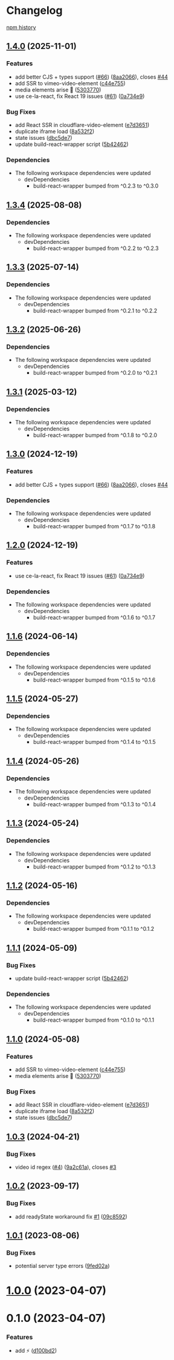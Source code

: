 # Changelog

[npm history][1]

[1]: https://www.npmjs.com/package/cloudflare-video-element?activeTab=versions

## [1.4.0](https://github.com/Hawthorne001/media-elements/compare/cloudflare-video-element-v1.3.4...cloudflare-video-element@1.4.0) (2025-11-01)


### Features

* add better CJS + types support ([#66](https://github.com/Hawthorne001/media-elements/issues/66)) ([8aa2066](https://github.com/Hawthorne001/media-elements/commit/8aa20660faea741a264076a1464182ca283a8682)), closes [#44](https://github.com/Hawthorne001/media-elements/issues/44)
* add SSR to vimeo-video-element ([c44e755](https://github.com/Hawthorne001/media-elements/commit/c44e755a57c252631971b17b0f3b1607ac0ec70f))
* media elements arise 🌱 ([5303770](https://github.com/Hawthorne001/media-elements/commit/530377067b9d87b464b3c4eadc93c6b210deac56))
* use ce-la-react, fix React 19 issues ([#61](https://github.com/Hawthorne001/media-elements/issues/61)) ([0a734e9](https://github.com/Hawthorne001/media-elements/commit/0a734e94149172bfd3019cf03ac3a3e74f395ac1))


### Bug Fixes

* add React SSR in cloudflare-video-element ([e7d3651](https://github.com/Hawthorne001/media-elements/commit/e7d36517ce2682a6642e3dbcb2e48875678d53bd))
* duplicate iframe load ([8a532f2](https://github.com/Hawthorne001/media-elements/commit/8a532f2f23d9d5dd5d80773c9cfc88a8cab1d69c))
* state issues ([dbc5de7](https://github.com/Hawthorne001/media-elements/commit/dbc5de783596dec7b816b7cd09790e363a5a682f))
* update build-react-wrapper script ([5b42462](https://github.com/Hawthorne001/media-elements/commit/5b42462794192a19b730e7aaabba5646300f0a05))


### Dependencies

* The following workspace dependencies were updated
  * devDependencies
    * build-react-wrapper bumped from ^0.2.3 to ^0.3.0

## [1.3.4](https://github.com/muxinc/media-elements/compare/cloudflare-video-element@1.3.3...cloudflare-video-element@1.3.4) (2025-08-08)


### Dependencies

* The following workspace dependencies were updated
  * devDependencies
    * build-react-wrapper bumped from ^0.2.2 to ^0.2.3

## [1.3.3](https://github.com/muxinc/media-elements/compare/cloudflare-video-element@1.3.2...cloudflare-video-element@1.3.3) (2025-07-14)


### Dependencies

* The following workspace dependencies were updated
  * devDependencies
    * build-react-wrapper bumped from ^0.2.1 to ^0.2.2

## [1.3.2](https://github.com/muxinc/media-elements/compare/cloudflare-video-element@1.3.1...cloudflare-video-element@1.3.2) (2025-06-26)


### Dependencies

* The following workspace dependencies were updated
  * devDependencies
    * build-react-wrapper bumped from ^0.2.0 to ^0.2.1

## [1.3.1](https://github.com/muxinc/media-elements/compare/cloudflare-video-element@1.3.0...cloudflare-video-element@1.3.1) (2025-03-12)


### Dependencies

* The following workspace dependencies were updated
  * devDependencies
    * build-react-wrapper bumped from ^0.1.8 to ^0.2.0

## [1.3.0](https://github.com/muxinc/media-elements/compare/cloudflare-video-element@1.2.0...cloudflare-video-element@1.3.0) (2024-12-19)


### Features

* add better CJS + types support ([#66](https://github.com/muxinc/media-elements/issues/66)) ([8aa2066](https://github.com/muxinc/media-elements/commit/8aa20660faea741a264076a1464182ca283a8682)), closes [#44](https://github.com/muxinc/media-elements/issues/44)


### Dependencies

* The following workspace dependencies were updated
  * devDependencies
    * build-react-wrapper bumped from ^0.1.7 to ^0.1.8

## [1.2.0](https://github.com/muxinc/media-elements/compare/cloudflare-video-element@1.1.6...cloudflare-video-element@1.2.0) (2024-12-19)


### Features

* use ce-la-react, fix React 19 issues ([#61](https://github.com/muxinc/media-elements/issues/61)) ([0a734e9](https://github.com/muxinc/media-elements/commit/0a734e94149172bfd3019cf03ac3a3e74f395ac1))


### Dependencies

* The following workspace dependencies were updated
  * devDependencies
    * build-react-wrapper bumped from ^0.1.6 to ^0.1.7

## [1.1.6](https://github.com/muxinc/media-elements/compare/cloudflare-video-element@1.1.5...cloudflare-video-element@1.1.6) (2024-06-14)


### Dependencies

* The following workspace dependencies were updated
  * devDependencies
    * build-react-wrapper bumped from ^0.1.5 to ^0.1.6

## [1.1.5](https://github.com/muxinc/media-elements/compare/cloudflare-video-element@1.1.4...cloudflare-video-element@1.1.5) (2024-05-27)


### Dependencies

* The following workspace dependencies were updated
  * devDependencies
    * build-react-wrapper bumped from ^0.1.4 to ^0.1.5

## [1.1.4](https://github.com/muxinc/media-elements/compare/cloudflare-video-element@1.1.3...cloudflare-video-element@1.1.4) (2024-05-26)


### Dependencies

* The following workspace dependencies were updated
  * devDependencies
    * build-react-wrapper bumped from ^0.1.3 to ^0.1.4

## [1.1.3](https://github.com/muxinc/media-elements/compare/cloudflare-video-element@1.1.2...cloudflare-video-element@1.1.3) (2024-05-24)


### Dependencies

* The following workspace dependencies were updated
  * devDependencies
    * build-react-wrapper bumped from ^0.1.2 to ^0.1.3

## [1.1.2](https://github.com/muxinc/media-elements/compare/cloudflare-video-element@1.1.1...cloudflare-video-element@1.1.2) (2024-05-16)


### Dependencies

* The following workspace dependencies were updated
  * devDependencies
    * build-react-wrapper bumped from ^0.1.1 to ^0.1.2

## [1.1.1](https://github.com/muxinc/media-elements/compare/cloudflare-video-element@1.1.0...cloudflare-video-element@1.1.1) (2024-05-09)


### Bug Fixes

* update build-react-wrapper script ([5b42462](https://github.com/muxinc/media-elements/commit/5b42462794192a19b730e7aaabba5646300f0a05))


### Dependencies

* The following workspace dependencies were updated
  * devDependencies
    * build-react-wrapper bumped from ^0.1.0 to ^0.1.1

## [1.1.0](https://github.com/muxinc/media-elements/compare/cloudflare-video-element-v1.0.3...cloudflare-video-element@1.1.0) (2024-05-08)


### Features

* add SSR to vimeo-video-element ([c44e755](https://github.com/muxinc/media-elements/commit/c44e755a57c252631971b17b0f3b1607ac0ec70f))
* media elements arise 🌱 ([5303770](https://github.com/muxinc/media-elements/commit/530377067b9d87b464b3c4eadc93c6b210deac56))


### Bug Fixes

* add React SSR in cloudflare-video-element ([e7d3651](https://github.com/muxinc/media-elements/commit/e7d36517ce2682a6642e3dbcb2e48875678d53bd))
* duplicate iframe load ([8a532f2](https://github.com/muxinc/media-elements/commit/8a532f2f23d9d5dd5d80773c9cfc88a8cab1d69c))
* state issues ([dbc5de7](https://github.com/muxinc/media-elements/commit/dbc5de783596dec7b816b7cd09790e363a5a682f))


## [1.0.3](https://github.com/luwes/cloudflare-video-element/compare/v1.0.2...v1.0.3) (2024-04-21)


### Bug Fixes

* video id regex ([#4](https://github.com/luwes/cloudflare-video-element/issues/4)) ([9a2c61a](https://github.com/luwes/cloudflare-video-element/commit/9a2c61a457c19223bdb27250f95bcd51fb2c747e)), closes [#3](https://github.com/luwes/cloudflare-video-element/issues/3)


## [1.0.2](https://github.com/luwes/cloudflare-video-element/compare/v1.0.1...v1.0.2) (2023-09-17)


### Bug Fixes

* add readyState workaround fix [#1](https://github.com/luwes/cloudflare-video-element/issues/1) ([09c8592](https://github.com/luwes/cloudflare-video-element/commit/09c8592914ea4b809cd34a609c6d157fa15f2283))



## [1.0.1](https://github.com/luwes/cloudflare-video-element/compare/v1.0.0...v1.0.1) (2023-08-06)


### Bug Fixes

* potential server type errors ([9fed02a](https://github.com/luwes/cloudflare-video-element/commit/9fed02a1bd70447629ce1cc444620c0127cf7751))



# [1.0.0](https://github.com/luwes/cloudflare-video-element/compare/v0.1.0...v1.0.0) (2023-04-07)



# 0.1.0 (2023-04-07)


### Features

* add <cloudflare-video> ⚡️ ([d100bd2](https://github.com/luwes/cloudflare-video-element/commit/d100bd2da2386b41a48b00c9d0922a0372912a75))
